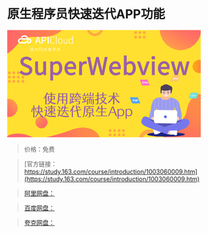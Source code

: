 # 原生程序员快速迭代APP功能

![img](../../../assets/study163/free/e6e287d7dd98438db5d2fa2cb4b227de.jpg)

> 价格：免费

> [官方链接：https://study.163.com/course/introduction/1003060009.htm](https://study.163.com/course/introduction/1003060009.htm)

> [阿里网盘：]()

> [百度网盘：]()

> [夸克网盘：]()
